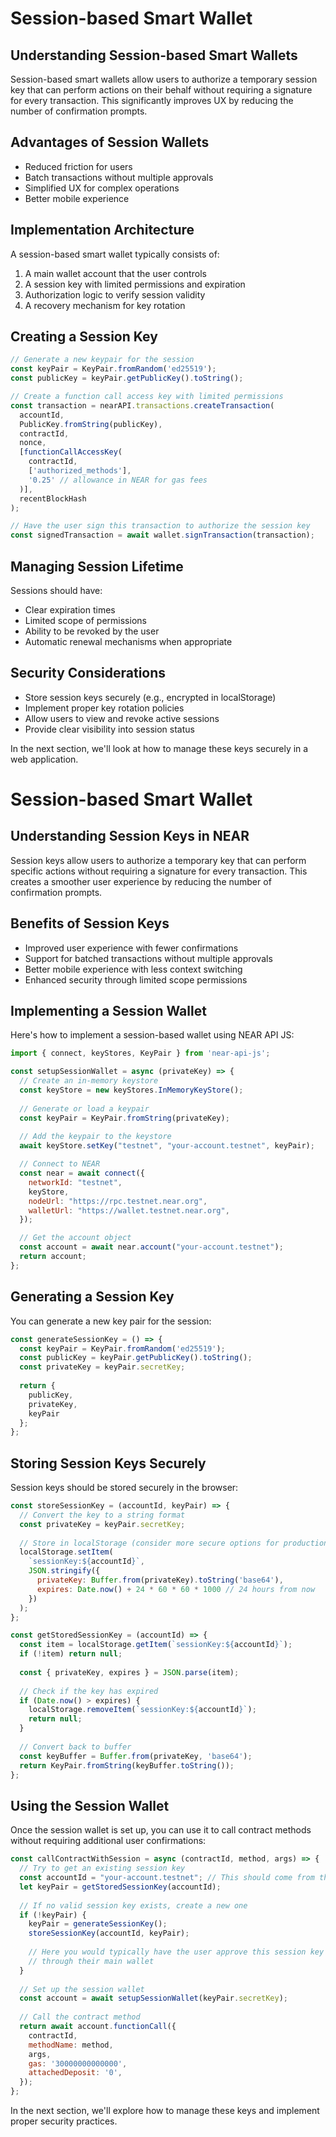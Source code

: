 
# Session-based Smart Wallet

## Understanding Session-based Smart Wallets

Session-based smart wallets allow users to authorize a temporary session key that can perform actions on their behalf without requiring a signature for every transaction. This significantly improves UX by reducing the number of confirmation prompts.

## Advantages of Session Wallets

- Reduced friction for users
- Batch transactions without multiple approvals
- Simplified UX for complex operations
- Better mobile experience

## Implementation Architecture

A session-based smart wallet typically consists of:

1. A main wallet account that the user controls
2. A session key with limited permissions and expiration
3. Authorization logic to verify session validity
4. A recovery mechanism for key rotation

## Creating a Session Key

```javascript
// Generate a new keypair for the session
const keyPair = KeyPair.fromRandom('ed25519');
const publicKey = keyPair.getPublicKey().toString();

// Create a function call access key with limited permissions
const transaction = nearAPI.transactions.createTransaction(
  accountId,
  PublicKey.fromString(publicKey),
  contractId,
  nonce,
  [functionCallAccessKey(
    contractId,
    ['authorized_methods'],
    '0.25' // allowance in NEAR for gas fees
  )],
  recentBlockHash
);

// Have the user sign this transaction to authorize the session key
const signedTransaction = await wallet.signTransaction(transaction);
```

## Managing Session Lifetime

Sessions should have:

- Clear expiration times
- Limited scope of permissions
- Ability to be revoked by the user
- Automatic renewal mechanisms when appropriate

## Security Considerations

- Store session keys securely (e.g., encrypted in localStorage)
- Implement proper key rotation policies
- Allow users to view and revoke active sessions
- Provide clear visibility into session status

In the next section, we'll look at how to manage these keys securely in a web application.
# Session-based Smart Wallet

## Understanding Session Keys in NEAR

Session keys allow users to authorize a temporary key that can perform specific actions without requiring a signature for every transaction. This creates a smoother user experience by reducing the number of confirmation prompts.

## Benefits of Session Keys

- Improved user experience with fewer confirmations
- Support for batched transactions without multiple approvals
- Better mobile experience with less context switching
- Enhanced security through limited scope permissions

## Implementing a Session Wallet

Here's how to implement a session-based wallet using NEAR API JS:

```javascript
import { connect, keyStores, KeyPair } from 'near-api-js';

const setupSessionWallet = async (privateKey) => {
  // Create an in-memory keystore
  const keyStore = new keyStores.InMemoryKeyStore();
  
  // Generate or load a keypair
  const keyPair = KeyPair.fromString(privateKey);
  
  // Add the keypair to the keystore
  await keyStore.setKey("testnet", "your-account.testnet", keyPair);

  // Connect to NEAR
  const near = await connect({
    networkId: "testnet",
    keyStore,
    nodeUrl: "https://rpc.testnet.near.org",
    walletUrl: "https://wallet.testnet.near.org",
  });

  // Get the account object
  const account = await near.account("your-account.testnet");
  return account;
};
```

## Generating a Session Key

You can generate a new key pair for the session:

```javascript
const generateSessionKey = () => {
  const keyPair = KeyPair.fromRandom('ed25519');
  const publicKey = keyPair.getPublicKey().toString();
  const privateKey = keyPair.secretKey;
  
  return {
    publicKey,
    privateKey,
    keyPair
  };
};
```

## Storing Session Keys Securely

Session keys should be stored securely in the browser:

```javascript
const storeSessionKey = (accountId, keyPair) => {
  // Convert the key to a string format
  const privateKey = keyPair.secretKey;
  
  // Store in localStorage (consider more secure options for production)
  localStorage.setItem(
    `sessionKey:${accountId}`, 
    JSON.stringify({
      privateKey: Buffer.from(privateKey).toString('base64'),
      expires: Date.now() + 24 * 60 * 60 * 1000 // 24 hours from now
    })
  );
};

const getStoredSessionKey = (accountId) => {
  const item = localStorage.getItem(`sessionKey:${accountId}`);
  if (!item) return null;
  
  const { privateKey, expires } = JSON.parse(item);
  
  // Check if the key has expired
  if (Date.now() > expires) {
    localStorage.removeItem(`sessionKey:${accountId}`);
    return null;
  }
  
  // Convert back to buffer
  const keyBuffer = Buffer.from(privateKey, 'base64');
  return KeyPair.fromString(keyBuffer.toString());
};
```

## Using the Session Wallet

Once the session wallet is set up, you can use it to call contract methods without requiring additional user confirmations:

```javascript
const callContractWithSession = async (contractId, method, args) => {
  // Try to get an existing session key
  const accountId = "your-account.testnet"; // This should come from the connected wallet
  let keyPair = getStoredSessionKey(accountId);
  
  // If no valid session key exists, create a new one
  if (!keyPair) {
    keyPair = generateSessionKey();
    storeSessionKey(accountId, keyPair);
    
    // Here you would typically have the user approve this session key
    // through their main wallet
  }
  
  // Set up the session wallet
  const account = await setupSessionWallet(keyPair.secretKey);
  
  // Call the contract method
  return await account.functionCall({
    contractId,
    methodName: method,
    args,
    gas: '30000000000000',
    attachedDeposit: '0',
  });
};
```

In the next section, we'll explore how to manage these keys and implement proper security practices.
